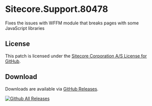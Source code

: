 # Sitecore.Support.80478
Fixes the issues with WFFM module that breaks pages with some JavaScript libraries

## License  
This patch is licensed under the [Sitecore Corporation A/S License for GitHub](https://github.com/sitecoresupport/Sitecore.Support.80478/blob/master/LICENSE).  

## Download  
Downloads are available via [GitHub Releases](https://github.com/sitecoresupport/Sitecore.Support.80478/releases).  

[![Github All Releases](https://img.shields.io/github/downloads/SitecoreSupport/Sitecore.Support.80478/total.svg)](https://github.com/SitecoreSupport/Sitecore.Support.80478/releases)
